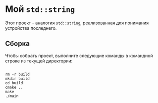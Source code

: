 **Мой `std::string`**
=====================
Этот проект - аналогия `std::string`, реализованная для понимания устройства последнего.

**Сборка**
----------
Чтобы собрать проект, выполните следующие команды в командной строке из текущей директории:
<pre><code>
rm -r build
mkdir build
cd build
cmake ..
make
./main
</code></pre>
